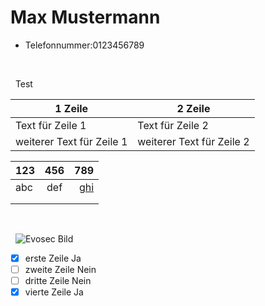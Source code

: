 # Max Mustermann

* Telefonnummer:0123456789


&nbsp;


&nbsp;
Test

1 Zeile | 2 Zeile
------- | -------
Text für Zeile 1 | Text für Zeile 2
weiterer Text für Zeile 1 | weiterer Text für Zeile 2

| 123| 456 |789 |
|:---|:---:|---:|
| abc| def |[ghi](https://fprass99.github.io/homepage-testen/Test.html "ghi") |
|    |     |    |
|    |     |    |


&nbsp;


&nbsp;
![Evosec Bild](https://www.evosec.de/files/8212/9786/1329/hdpic.jpg)

- [x] erste Zeile Ja
- [ ] zweite Zeile Nein
- [ ] dritte Zeile Nein
- [x] vierte Zeile Ja
